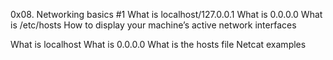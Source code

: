 0x08. Networking basics #1
What is localhost/127.0.0.1
What is 0.0.0.0
What is /etc/hosts
How to display your machine’s active network interfaces

What is localhost
What is 0.0.0.0
What is the hosts file
Netcat examples
